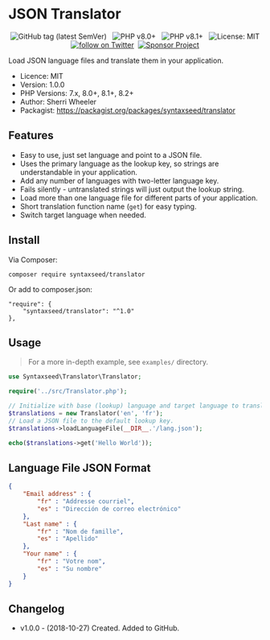 JSON Translator
=========================

<div align="center">
    <img src="https://img.shields.io/github/tag/syntaxseed/translator.svg" alt="GitHub tag (latest SemVer)">&nbsp;&nbsp;
    <img src="https://img.shields.io/badge/PHP-8.0+-brightgreen.svg" alt="PHP v8.0+">&nbsp;&nbsp;
    <img src="https://img.shields.io/badge/PHP-8.1+-brightgreen.svg" alt="PHP v8.1+">&nbsp;&nbsp;
    <img src="https://img.shields.io/github/license/syntaxseed/translator" alt="License: MIT"><br>
    <a href="https://twitter.com/intent/follow?screen_name=syntaxseed"><img src="https://img.shields.io/twitter/follow/syntaxseed.svg?style=social&logo=twitter" alt="follow on Twitter"></a>&nbsp;&nbsp;<a href="https://github.com/syntaxseed#donatecontribute"><img src="https://img.shields.io/badge/Sponsor-Project-blue" alt="Sponsor Project" /></a>
</div>

Load JSON language files and translate them in your application.

* Licence: MIT
* Version: 1.0.0
* PHP Versions: 7.x, 8.0+, 8.1+, 8.2+
* Author: Sherri Wheeler
* Packagist: https://packagist.org/packages/syntaxseed/translator

Features
--------

* Easy to use, just set language and point to a JSON file.
* Uses the primary language as the lookup key, so strings are understandable in your application.
* Add any number of languages with two-letter language key.
* Fails silently - untranslated strings will just output the lookup string.
* Load more than one language file for different parts of your application.
* Short translation function name (`get`) for easy typing.
* Switch target language when needed.

Install
--------

Via Composer:
```
composer require syntaxseed/translator
```

Or add to composer.json:
```
"require": {
    "syntaxseed/translator": "^1.0"
},
```

Usage
--------

> For a more in-depth example, see `examples/` directory.

```php
use Syntaxseed\Translator\Translator;

require('../src/Translator.php');

// Initialize with base (lookup) language and target language to translate to.
$translations = new Translator('en', 'fr');
// Load a JSON file to the default lookup key.
$translations->loadLanguageFile(__DIR__.'/lang.json');

echo($translations->get('Hello World'));
```

Language File JSON Format
--------

```json
{
    "Email address" : {
        "fr" : "Addresse courriel",
        "es" : "Dirección de correo electrónico"
    },
    "Last name" : {
        "fr" : "Nom de famille",
        "es" : "Apellido"
    },
    "Your name" : {
        "fr" : "Votre nom",
        "es" : "Su nombre"
    }
}
```

Changelog
--------

* v1.0.0 - (2018-10-27) Created. Added to GitHub.
